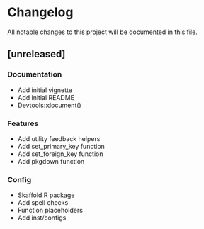 # Changelog
All notable changes to this project will be documented in this file.

## [unreleased]

### Documentation

- Add initial vignette
- Add initial README
- Devtools::document()

### Features

- Add utility feedback helpers
- Add set_primary_key function
- Add set_foreign_key function
- Add pkgdown function

### Config

- Skaffold R package
- Add spell checks
- Function placeholders
- Add inst/configs

<!-- generated by git-cliff -->
